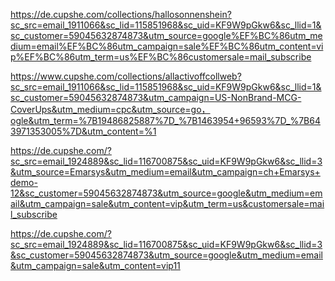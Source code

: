 https://de.cupshe.com/collections/hallosonnenshein?sc_src=email_1911066&sc_lid=115851968&sc_uid=KF9W9pGkw6&sc_llid=1&sc_customer=59045632874873&utm_source=google%EF%BC%86utm_medium=email%EF%BC%86utm_campaign=sale%EF%BC%86utm_content=vip%EF%BC%86utm_term=us%EF%BC%86customersale=mail_subscribe


https://www.cupshe.com/collections/allactivoffcollweb?sc_src=email_1911066&sc_lid=115851968&sc_uid=KF9W9pGkw6&sc_llid=1&sc_customer=59045632874873&utm_campaign=US-NonBrand-MCG-CoverUps&utm_medium=cpc&utm_source=go，ogle&utm_term=%7B19486825887%7D_%7B1463954+96593%7D_%7B643971353005%7D&utm_content=%1


https://de.cupshe.com/?sc_src=email_1924889&sc_lid=116700875&sc_uid=KF9W9pGkw6&sc_llid=3&utm_source=Emarsys&utm_medium=email&utm_campaign=ch+Emarsys+demo-12&sc_customer=59045632874873&utm_source=google&utm_medium=email&utm_campaign=sale&utm_content=vip&utm_term=us&customersale=mail_subscribe


https://de.cupshe.com/?sc_src=email_1924889&sc_lid=116700875&sc_uid=KF9W9pGkw6&sc_llid=3&sc_customer=59045632874873&utm_source=google&utm_medium=email&utm_campaign=sale&utm_content=vip11
